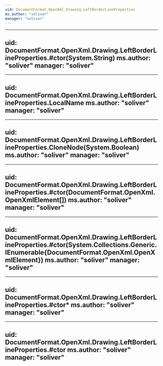 ```yaml
---
uid: DocumentFormat.OpenXml.Drawing.LeftBorderLineProperties
ms.author: "soliver"
manager: "soliver"
---
```


---
uid: DocumentFormat.OpenXml.Drawing.LeftBorderLineProperties.#ctor(System.String)
ms.author: "soliver"
manager: "soliver"
---

---
uid: DocumentFormat.OpenXml.Drawing.LeftBorderLineProperties.LocalName
ms.author: "soliver"
manager: "soliver"
---

---
uid: DocumentFormat.OpenXml.Drawing.LeftBorderLineProperties.CloneNode(System.Boolean)
ms.author: "soliver"
manager: "soliver"
---

---
uid: DocumentFormat.OpenXml.Drawing.LeftBorderLineProperties.#ctor(DocumentFormat.OpenXml.OpenXmlElement[])
ms.author: "soliver"
manager: "soliver"
---

---
uid: DocumentFormat.OpenXml.Drawing.LeftBorderLineProperties.#ctor(System.Collections.Generic.IEnumerable{DocumentFormat.OpenXml.OpenXmlElement})
ms.author: "soliver"
manager: "soliver"
---

---
uid: DocumentFormat.OpenXml.Drawing.LeftBorderLineProperties.#ctor*
ms.author: "soliver"
manager: "soliver"
---

---
uid: DocumentFormat.OpenXml.Drawing.LeftBorderLineProperties.#ctor
ms.author: "soliver"
manager: "soliver"
---
